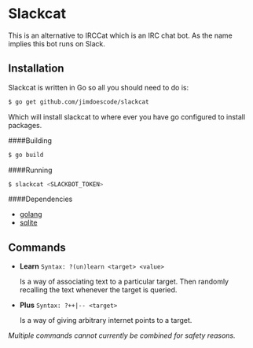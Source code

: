 Slackcat
========

This is an alternative to IRCCat which is an IRC chat bot. As the name implies this bot runs on Slack.

Installation
------------

Slackcat is written in Go so all you should need to do is:
```bash
$ go get github.com/jimdoescode/slackcat
```
Which will install slackcat to where ever you have go configured to install packages.

####Building
```bash
$ go build
```

####Running
```bash
$ slackcat <SLACKBOT_TOKEN>
```

####Dependencies
- [golang](https://golang.org/)
- [sqlite](https://www.sqlite.org/)


Commands
--------

- **Learn** `Syntax: ?(un)learn <target> <value>` 

  Is a way of associating text to a particular target. Then randomly recalling the text whenever the target is queried.
- **Plus** `Syntax: ?++|-- <target>` 

  Is a way of giving arbitrary internet points to a target.

*Multiple commands cannot currently be combined for safety reasons.*
